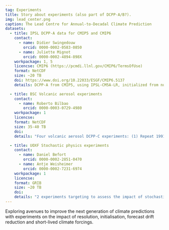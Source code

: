 ```yaml
---
tag: Experiments
title: Story about experiments (also part of DCPP-A/B?).
img: lead_center.png
caption: The Lead Centre for Annual-to-Decadal Climate Prediction
datasets:
  - title: IPSL DCPP-A data for CMIP5 and CMIP6
    contact:
      - name: Didier Swingedouw
        orcid: 0000-0002-0583-0850
      - name: Juliette Mignot
        orcid: 0000-0002-4894-898X
    workpackage: 1, 5
    licencse: CMIP6 (https://pcmdi.llnl.gov/CMIP6/TermsOfUse)
    format: NetCDF
    size: ~20 TB
    doi: https://www.doi.org/10.22033/ESGF/CMIP6.5137
    details: DCPP-A from CMIP5, using IPSL-CM5A-LR, initialized from nudged simulation using SST nudging only. Start dates every year from 1960 to 2015, 3 members. De-biased data from CMIP5. Using CDFt technique (quantile-quantile approach), the CMIP5 data have been debiased.

  - title: BSC Volcanic aerosol experiments
    contact:
      - name: Roberto Bilbao
        orcid: 0000-0003-0729-4980
    workpackage: 1
    licencse:
    format: NetCDF
    size: 35-40 TB
    doi:
    details: "Four volcanic aerosol DCPP-C experiments: (1) Repeat 1991 hindcast without Pinatubo forcing (10 years x 10 members) (2)Repeat 1982 hindcast without El Chichon forcing (10 years x 10 members) (3) Repeat 1963 hindcast without Agung forcing (10 years x 10 members) (4) Repeat 2015 hindcast with Pinatubo forcing (10 years x 10 members). Output as described in CMIP6 DCPP-C."

  - title: UOXF Stochastic physics experiments
    contact:
      - name: Daniel Befort
        orcid: 0000-0002-2851-0470
      - name: Antje Weisheimer
        orcid: 0000-0002-7231-6974
    workpackage: 1
    licencse:
    format: GRIB
    size: ~20 TB
    doi:
    details: "2 experiments targeting to assess the impact of stochastic physics (SPPT) on sub-decadal time-scales. General settings: Model: IFS CY46R1; Resolution: TCo199; 1deg Ocean; Initialization: November 1981-2014; Hindcast length: 28 months; Ensemble size: 25 (first 7 months); 10 (8-28 months). Specific settings: Experiment #1: w/ SPPT; Experiment #2: w/o SPPT"
---
```


Exploring avenues to improve the next generation of climate predictions with experiments on the impact of resolution, initialisation, forecast drift reduction and short-lived climate forcings.